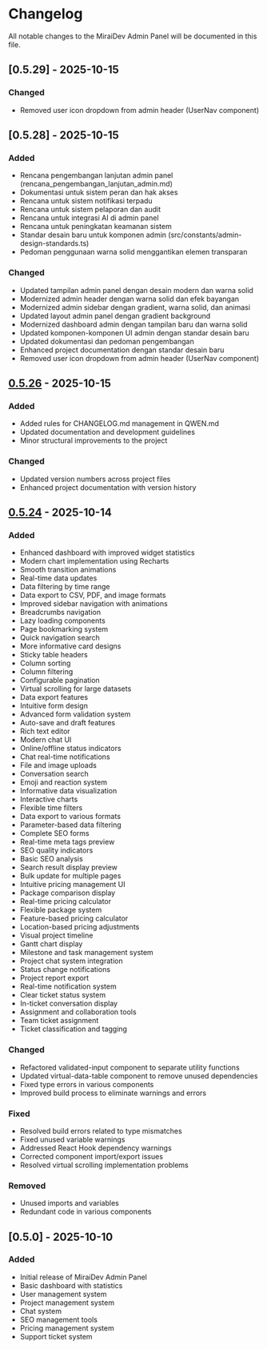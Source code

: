 # Changelog

All notable changes to the MiraiDev Admin Panel will be documented in this file.

## [0.5.29] - 2025-10-15

### Changed
- Removed user icon dropdown from admin header (UserNav component)

## [0.5.28] - 2025-10-15

### Added
- Rencana pengembangan lanjutan admin panel (rencana_pengembangan_lanjutan_admin.md)
- Dokumentasi untuk sistem peran dan hak akses
- Rencana untuk sistem notifikasi terpadu
- Rencana untuk sistem pelaporan dan audit
- Rencana untuk integrasi AI di admin panel
- Rencana untuk peningkatan keamanan sistem
- Standar desain baru untuk komponen admin (src/constants/admin-design-standards.ts)
- Pedoman penggunaan warna solid menggantikan elemen transparan

### Changed
- Updated tampilan admin panel dengan desain modern dan warna solid
- Modernized admin header dengan warna solid dan efek bayangan
- Modernized admin sidebar dengan gradient, warna solid, dan animasi
- Updated layout admin panel dengan gradient background
- Modernized dashboard admin dengan tampilan baru dan warna solid
- Updated komponen-komponen UI admin dengan standar desain baru
- Updated dokumentasi dan pedoman pengembangan
- Enhanced project documentation dengan standar desain baru
- Removed user icon dropdown from admin header (UserNav component)

## [0.5.26] - 2025-10-15

### Added
- Added rules for CHANGELOG.md management in QWEN.md
- Updated documentation and development guidelines
- Minor structural improvements to the project

### Changed
- Updated version numbers across project files
- Enhanced project documentation with version history

## [0.5.24] - 2025-10-14

### Added
- Enhanced dashboard with improved widget statistics
- Modern chart implementation using Recharts
- Smooth transition animations
- Real-time data updates
- Data filtering by time range
- Data export to CSV, PDF, and image formats
- Improved sidebar navigation with animations
- Breadcrumbs navigation
- Lazy loading components
- Page bookmarking system
- Quick navigation search
- More informative card designs
- Sticky table headers
- Column sorting
- Column filtering
- Configurable pagination
- Virtual scrolling for large datasets
- Data export features
- Intuitive form design
- Advanced form validation system
- Auto-save and draft features
- Rich text editor
- Modern chat UI
- Online/offline status indicators
- Chat real-time notifications
- File and image uploads
- Conversation search
- Emoji and reaction system
- Informative data visualization
- Interactive charts
- Flexible time filters
- Data export to various formats
- Parameter-based data filtering
- Complete SEO forms
- Real-time meta tags preview
- SEO quality indicators
- Basic SEO analysis
- Search result display preview
- Bulk update for multiple pages
- Intuitive pricing management UI
- Package comparison display
- Real-time pricing calculator
- Flexible package system
- Feature-based pricing calculator
- Location-based pricing adjustments
- Visual project timeline
- Gantt chart display
- Milestone and task management system
- Project chat system integration
- Status change notifications
- Project report export
- Real-time notification system
- Clear ticket status system
- In-ticket conversation display
- Assignment and collaboration tools
- Team ticket assignment
- Ticket classification and tagging

### Changed
- Refactored validated-input component to separate utility functions
- Updated virtual-data-table component to remove unused dependencies
- Fixed type errors in various components
- Improved build process to eliminate warnings and errors

### Fixed
- Resolved build errors related to type mismatches
- Fixed unused variable warnings
- Addressed React Hook dependency warnings
- Corrected component import/export issues
- Resolved virtual scrolling implementation problems

### Removed
- Unused imports and variables
- Redundant code in various components

## [0.5.0] - 2025-10-10

### Added
- Initial release of MiraiDev Admin Panel
- Basic dashboard with statistics
- User management system
- Project management system
- Chat system
- SEO management tools
- Pricing management system
- Support ticket system

[0.5.26]: https://github.com/mirai-dev/mirai-dev-website/compare/v0.5.24...v0.5.26
[0.5.24]: https://github.com/mirai-dev/mirai-dev-website/compare/v0.5.0...v0.5.24